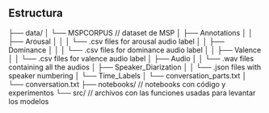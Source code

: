 <h2> Estructura </h2>

<div>
├── data/                                                      
│   └── MSPCORPUS                                              // dataset de MSP
│       ├── Annotations
│       │   ├── Arousal
│       │   │   └── .csv files for arousal audio label 
│       │   ├── Dominance
│       │   │   └── .csv files for dominance audio label 
│       │   ├── Valence
│       │       └── .csv files for valence audio label 
│       ├── Audio
│       │   └── .wav files containing all the audios 
│       ├── Speaker_Diarization
│       │   └── .json files with speaker numbering 
│       └── Time_Labels
│           └── conversation_parts.txt
│           └── conversation.txt    
├── notebooks/                                                 // notebooks con código y experimentos
└── src/                                                       // archivos con las funciones usadas para levantar los modelos
</div>
